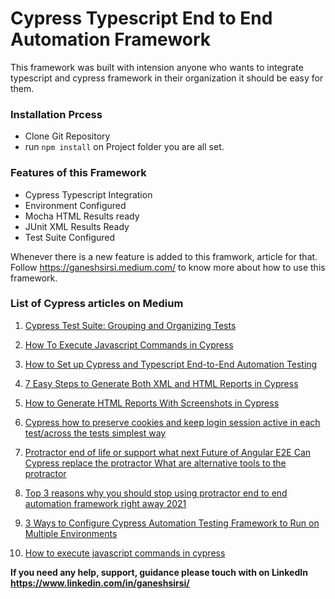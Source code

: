
# Cypress Typescript End to End Automation Framework
This framework was built with intension anyone who wants to integrate typescript and cypress framework in their organization it should be easy for them.

### Installation Prcess
-  Clone Git Repository
- run `npm install`  on Project folder
you are all set.

### Features of this Framework
- Cypress Typescript Integration
- Environment Configured 
- Mocha HTML Results ready
- JUnit XML Results Ready
- Test Suite Configured


Whenever there is a new feature is added to this framwork, article for that. Follow https://ganeshsirsi.medium.com/ to know more about how to use this framework.

### List of Cypress articles on Medium
 1. [Cypress Test Suite: Grouping and Organizing Tests](https://dzone.com/articles/cypress-test-suite-grouping-and-organizing-tests)
 2. [How To Execute Javascript Commands in Cypress](https://dzone.com/articles/how-to-execute-javascript-commands-in-cypress)
 3. [How to Set up Cypress and Typescript End-to-End Automation Testing](https://dzone.com/articles/cypress-typescript-end-to-end-automation-testing-from-scratch)
 4. [7 Easy Steps to Generate Both XML and HTML Reports in Cypress](https://dzone.com/articles/7-easy-steps-to-generate-xml-and-html-reports-in-cypress)
 5. [How to Generate HTML Reports With Screenshots in Cypress](https://dzone.com/articles/cypress-generate-html-results-with-screenshot)

1. [Cypress how to preserve cookies and keep login session active in each test/across the tests simplest way](https://ganeshsirsi.medium.com/cypress-how-to-preserve-cookies-and-keep-login-session-active-in-each-test-simplest-way-717bbc11adf7 "Cypress how to preserve cookies and keep login session active in each test/across the tests simplest way")

2. [Protractor end of life or support what next Future of Angular E2E Can Cypress replace the protractor What are alternative tools to the protractor](https://ganeshsirsi.medium.com/protractor-end-of-life-what-next-can-cypress-replace-the-protractor-3c58c0ecbb1c "Protractor end of life or support what next Future of Angular E2E Can Cypress replace the protractor What are alternative tools to the protractor")

3. [Top 3 reasons why you should stop using protractor end to end automation framework right away 2021](https://ganeshsirsi.medium.com/top-3-reasons-why-you-should-stop-using-protractor-end-to-end-automation-framework-right-away-2021-d9ebbaa43dce "Top 3 reasons why you should stop using protractor end to end automation framework right away 2021")

4. [3 Ways to Configure Cypress Automation Testing Framework to Run on Multiple Environments](https://ganeshsirsi.medium.com/3-ways-to-configure-cypress-automation-testing-framework-to-run-on-multiple-environments-4e0f315907f1 "3 Ways to Configure Cypress Automation Testing Framework to Run on Multiple Environments")

5. [How to execute javascript commands in cypress](https://ganeshsirsi.medium.com/how-to-execute-javascript-commands-in-cypress-2154897b1b23 "How to execute javascript commands in cypress")


**If you need any help, support, guidance please touch with on LinkedIn
https://www.linkedin.com/in/ganeshsirsi/**
